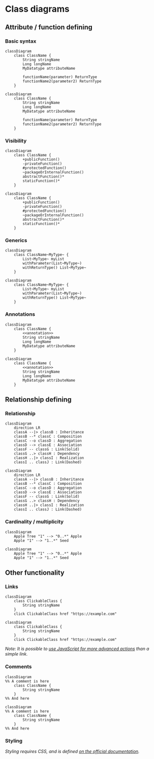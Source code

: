 # Class diagrams

## Attribute / function defining

### Basic syntax

```mermaid
classDiagram
    class ClassName {
        String stringName
        Long longName
        MyDatatype attributeName

        functionName(parameter) ReturnType
        functionName2(parameter2) ReturnType
    }
```

```
classDiagram
    class ClassName {
        String stringName
        Long longName
        MyDatatype attributeName

        functionName(parameter) ReturnType
        functionName2(parameter2) ReturnType
    }
```

### Visibility

```mermaid
classDiagram
    class ClassName {
        +publicFunction()
        -privateFunction()
        #protectedFunction()
        ~packageOrInternalFunction()
        abstractFunction()*
        staticFunction()*
    }
```

```
classDiagram
    class ClassName {
        +publicFunction()
        -privateFunction()
        #protectedFunction()
        ~packageOrInternalFunction()
        abstractFunction()*
        staticFunction()*
    }
```

### Generics

```mermaid
classDiagram
    class ClassName~MyType~ {
        List~MyType~ myList
        withParameter(List~MyType~)
        withReturnType() List~MyType~
    }
```

```
classDiagram
    class ClassName~MyType~ {
        List~MyType~ myList
        withParameter(List~MyType~)
        withReturnType() List~MyType~
    }
```

### Annotations

```
classDiagram
    class ClassName {
        <<annotation>>
        String stringName
        Long longName
        MyDatatype attributeName
    }
```

```mermaid
classDiagram
    class ClassName {
        <<annotation>>
        String stringName
        Long longName
        MyDatatype attributeName
    }
```

## Relationship defining

### Relationship

```mermaid
classDiagram
    direction LR
    classA --|> classB : Inheritance
    classB --* classC : Composition
    classC --o classD : Aggregation
    classD --> classE : Association
    classF -- classG : Link(Solid)
    classG ..> classH : Dependency
    classH ..|> classI : Realization
    classI .. classJ : Link(Dashed)
```

```
classDiagram
    direction LR
    classA --|> classB : Inheritance
    classB --* classC : Composition
    classC --o classD : Aggregation
    classD --> classE : Association
    classF -- classG : Link(Solid)
    classG ..> classH : Dependency
    classH ..|> classI : Realization
    classI .. classJ : Link(Dashed)
```

### Cardinality / multiplicity

```mermaid
classDiagram
    Apple Tree "1" --> "0..*" Apple
    Apple "1" --> "1..*" Seed
```

```
classDiagram
    Apple Tree "1" --> "0..*" Apple
    Apple "1" --> "1..*" Seed
```

## Other functionality

### Links

```mermaid
classDiagram
    class ClickableClass {
        String stringName
    } 
    click ClickableClass href "https://example.com"
```

```
classDiagram
    class ClickableClass {
        String stringName
    } 
    click ClickableClass href "https://example.com"
```

*Note: It is possible to [use JavaScript for more advanced actions](https://mermaid-js.github.io/mermaid/#/classDiagram?id=interaction) than a simple link.*

### Comments

```mermaid
classDiagram
%% A comment is here
    class ClassName {
        String stringName
    } 
%% And here
```

```
classDiagram
%% A comment is here
    class ClassName {
        String stringName
    } 
%% And here
```

### Styling

*Styling requires CSS, and is defined [on the official documentation](https://mermaid-js.github.io/mermaid/#/classDiagram?id=styling).*
